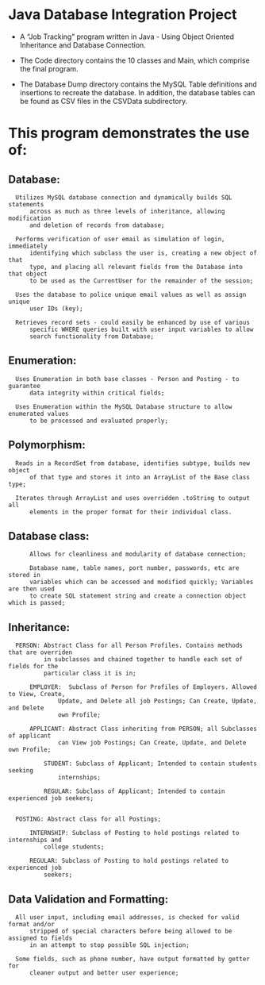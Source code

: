 Java Database Integration Project
=================================

* A “Job Tracking” program  written in Java - Using Object Oriented Inheritance 
     and Database Connection.  

* The Code directory contains the 10 classes and Main, which comprise the final program.  

* The Database Dump directory contains the MySQL Table definitions and insertions to 
     recreate the database.  In addition, the database tables can be found as CSV files 
     in the CSVData subdirectory.  



 This program demonstrates the use of: 
======================================

 Database:
----------
      Utilizes MySQL database connection and dynamically builds SQL statements
          across as much as three levels of inheritance, allowing modification
          and deletion of records from database;  
          
      Performs verification of user email as simulation of login, immediately
          identifying which subclass the user is, creating a new object of that
          type, and placing all relevant fields from the Database into that object
          to be used as the CurrentUser for the remainder of the session;  
          
      Uses the database to police unique email values as well as assign unique
          user IDs (key);  
          
      Retrieves record sets - could easily be enhanced by use of various
          specific WHERE queries built with user input variables to allow
          search functionality from Database;  
          

 Enumeration:
-------------
      Uses Enumeration in both base classes - Person and Posting - to guarantee
          data integrity within critical fields;  
          
      Uses Enumeration within the MySQL Database structure to allow enumerated values
          to be processed and evaluated properly;  
          

 Polymorphism:
--------------
      Reads in a RecordSet from database, identifies subtype, builds new object
          of that type and stores it into an ArrayList of the Base class type;  
          
      Iterates through ArrayList and uses overridden .toString to output all
          elements in the proper format for their individual class.  
          

 Database class:
----------------
          Allows for cleanliness and modularity of database connection;  
          
          Database name, table names, port number, passwords, etc are stored in
          variables which can be accessed and modified quickly; Variables are then used
          to create SQL statement string and create a connection object which is passed;  





 Inheritance:
-------------
      PERSON: Abstract Class for all Person Profiles. Contains methods that are overriden
              in subclasses and chained together to handle each set of fields for the
              particular class it is in;  

          EMPLOYER:  Subclass of Person for Profiles of Employers. Allowed to View, Create,
                  Update, and Delete all job Postings; Can Create, Update, and Delete
                  own Profile;  

          APPLICANT: Abstract Class inheriting from PERSON; all Subclasses of applicant
                  can View job Postings; Can Create, Update, and Delete own Profile;   

              STUDENT: Subclass of Applicant; Intended to contain students seeking
                  internships;  

              REGULAR: Subclass of Applicant; Intended to contain experienced job seekers;  


      POSTING: Abstract class for all Postings;  

          INTERNSHIP: Subclass of Posting to hold postings related to internships and
              college students;  

          REGULAR: Subclass of Posting to hold postings related to experienced job
              seekers;  



 Data Validation and Formatting:
--------------------------------
      All user input, including email addresses, is checked for valid format and/or
          stripped of special characters before being allowed to be assigned to fields
          in an attempt to stop possible SQL injection;  

      Some fields, such as phone number, have output formatted by getter for
          cleaner output and better user experience;  
